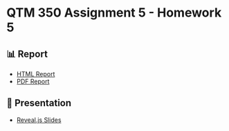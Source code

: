 # QTM 350 Assignment 5 - Homework 5

## 📊 Report
- [HTML Report](file:///Users/seanjeon/Desktop/QTM%20350/qtm350/assignments/05-assignment_files/quartohomework.html)
- [PDF Report](docs/quartohomework.pdf)

## 🎤 Presentation
- [Reveal.js Slides](https://yourusername.github.io/homework5/slides.html)

